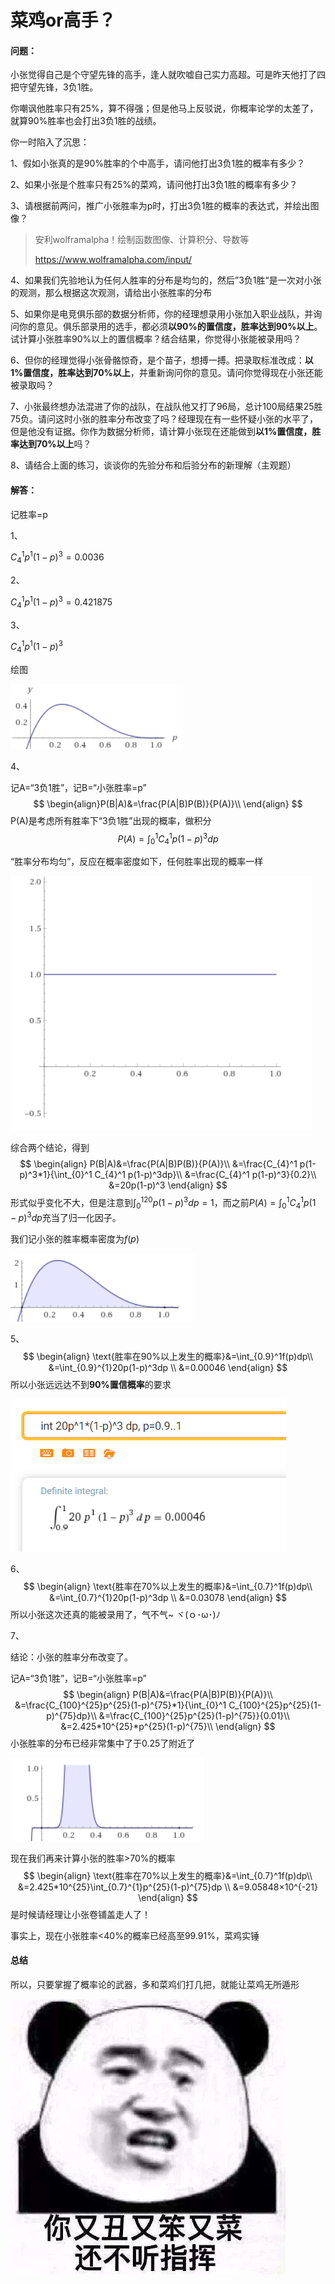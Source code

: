 # 菜鸡or高手？

#### 问题：

小张觉得自己是个守望先锋的高手，逢人就吹嘘自己实力高超。可是昨天他打了四把守望先锋，3负1胜。

你嘲讽他胜率只有25%，算不得强；但是他马上反驳说，你概率论学的太差了，就算90%胜率也会打出3负1胜的战绩。

你一时陷入了沉思：

1、假如小张真的是90%胜率的个中高手，请问他打出3负1胜的概率有多少？

2、如果小张是个胜率只有25%的菜鸡，请问他打出3负1胜的概率有多少？

3、请根据前两问，推广小张胜率为p时，打出3负1胜的概率的表达式，并绘出图像？

>  安利wolframalpha！绘制函数图像、计算积分、导数等
>
> https://www.wolframalpha.com/input/

4、如果我们先验地认为任何人胜率的分布是均匀的，然后”3负1胜“是一次对小张的观测，那么根据这次观测，请给出小张胜率的分布

5、如果你是电竞俱乐部的数据分析师，你的经理想录用小张加入职业战队，并询问你的意见。俱乐部录用的选手，都必须**以90%的置信度，胜率达到90%以上**。试计算小张胜率90%以上的置信概率？结合结果，你觉得小张能被录用吗？

6、但你的经理觉得小张骨骼惊奇，是个苗子，想搏一搏。把录取标准改成：**以1%置信度，胜率达到70%以上**，并重新询问你的意见。请问你觉得现在小张还能被录取吗？

7、小张最终想办法混进了你的战队，在战队他又打了96局，总计100局结果25胜75负。请问这时小张的胜率分布改变了吗？经理现在有一些怀疑小张的水平了，但是他没有证据。你作为数据分析师，请计算小张现在还能做到**以1%置信度，胜率达到70%以上**吗？

8、请结合上面的练习，谈谈你的先验分布和后验分布的新理解（主观题）



#### 解答：

记胜率=p

1、

$C_{4}^{1}p^1(1-p)^3=0.0036$



2、

$C_{4}^{1}p^1(1-p)^3=0.421875$



3、

$C_{4}^{1}p^1(1-p)^3$

绘图

![菜鸟or高手分布](./images/菜鸟or高手分布.png)



4、

记A=“3负1胜”，记B=“小张胜率=p”
$$
\begin{align}P(B|A)&=\frac{P(A|B)P(B)}{P(A)}\\
\end{align}
$$
P(A)是考虑所有胜率下“3负1胜”出现的概率，做积分
$$
P(A)=\int_{0}^1 C_{4}^1 p(1-p)^3dp
$$


“胜率分布均匀”，反应在概率密度如下，任何胜率出现的概率一样

![菜鸟or高手-均匀分布](./images/菜鸟or高手-均匀分布.png)

综合两个结论，得到
$$
\begin{align}
P(B|A)&=\frac{P(A|B)P(B)}{P(A)}\\
&=\frac{C_{4}^1 p(1-p)^3*1}{\int_{0}^1 C_{4}^1 p(1-p)^3dp}\\
&=\frac{C_{4}^1 p(1-p)^3}{0.2}\\
&=20p(1-p)^3
\end{align}
$$
形式似乎变化不大，但是注意到$\int_0^120p(1-p)^3dp=1$，而之前$P(A)=\int_{0}^1 C_{4}^1 p(1-p)^3dp$充当了归一化因子。  

我们记小张的胜率概率密度为$f(p)$  

![菜鸟or高手-小张的胜率分布](./images/菜鸟or高手-小张的胜率分布.png)

5、
$$
\begin{align}
\text{胜率在90%以上发生的概率}&=\int_{0.9}^1f(p)dp\\
&=\int_{0.9}^{1}20p(1-p)^3dp \\
&=0.00046
\end{align}
$$
所以小张远远达不到**90%置信概率**的要求

![菜鸟or高手-wolfram计算胜率大于90%](./images/菜鸟or高手-wolfram计算胜率大于90%.png)



6、
$$
\begin{align}
\text{胜率在70%以上发生的概率}&=\int_{0.7}^1f(p)dp\\
&=\int_{0.7}^{1}20p(1-p)^3dp \\
&=0.03078
\end{align}
$$
所以小张这次还真的能被录用了，气不气~   ヾ(ｏ･ω･)ﾉ 



7、

结论：小张的胜率分布改变了。

记A=“3负1胜”，记B=“小张胜率=p”
$$
\begin{align}
P(B|A)&=\frac{P(A|B)P(B)}{P(A)}\\
&=\frac{C_{100}^{25}p^{25}(1-p)^{75}*1}{\int_{0}^1 C_{100}^{25}p^{25}(1-p)^{75}dp}\\
&=\frac{C_{100}^{25}p^{25}(1-p)^{75}}{0.01}\\
&=2.425*10^{25}*p^{25}(1-p)^{75}\\
\end{align}
$$
小张胜率的分布已经非常集中了于0.25了附近了  

![菜鸟or高手-小张100局后的分布](./images/菜鸟or高手-小张100局后的分布.png)



现在我们再来计算小张的胜率>70%的概率  
$$
\begin{align}
\text{胜率在70%以上发生的概率}&=\int_{0.7}^1f(p)dp\\
&=2.425*10^{25}\int_{0.7}^{1}p^{25}(1-p)^{75}dp \\
&=9.05848×10^{-21}
\end{align}
$$
是时候请经理让小张卷铺盖走人了！  

事实上，现在小张胜率<40%的概率已经高至99.91%，菜鸡实锤





#### 总结

所以，只要掌握了概率论的武器，多和菜鸡们打几把，就能让菜鸡无所遁形  

![菜鸡or高手-嘲讽表情包](./images/菜鸡or高手-嘲讽表情包.jpg)